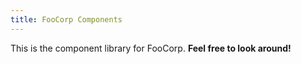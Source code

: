 ```yaml
---
title: FooCorp Components
---
```

This is the component library for FooCorp. **Feel free to look around!**
